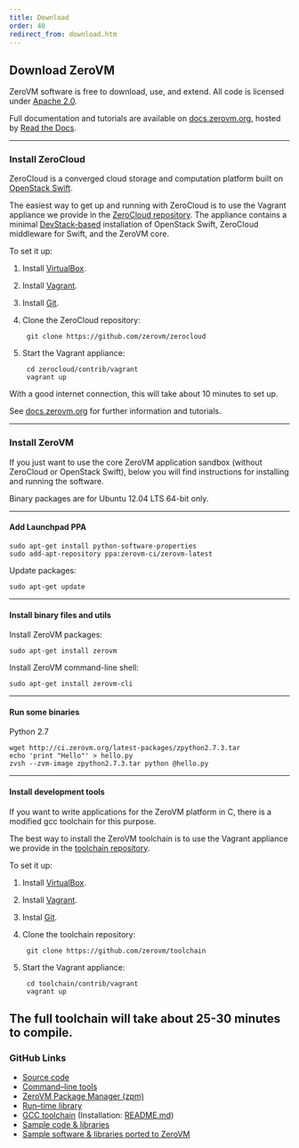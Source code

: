 ```yaml
---
title: Download
order: 40
redirect_from: download.htm
---
```


## Download ZeroVM

ZeroVM software is free to download, use, and extend. All code is licensed
under [Apache 2.0](http://www.apache.org/licenses/LICENSE-2.0).

Full documentation and tutorials are available on
[docs.zerovm.org](http://docs.zerovm.org/), hosted by
[Read the Docs](https://readthedocs.org/).

---

### Install ZeroCloud

ZeroCloud is a converged cloud storage and computation platform built on
[OpenStack Swift](http://swift.openstack.org/).

The easiest way to get up and running with ZeroCloud is to use the Vagrant
appliance we provide in the
[ZeroCloud repository](https://github.com/zerovm/zerocloud). The appliance
contains a minimal
[DevStack-based](http://docs.openstack.org/developer/devstack/) installation
of OpenStack Swift, ZeroCloud middleware for Swift, and the ZeroVM core.

To set it up:

1. Install [VirtualBox](https://www.virtualbox.org/wiki/Downloads).
2. Install [Vagrant](http://www.vagrantup.com/downloads.html).
3. Install [Git](http://git-scm.com).
4. Clone the ZeroCloud repository:

        git clone https://github.com/zerovm/zerocloud

5. Start the Vagrant appliance:

        cd zerocloud/contrib/vagrant
        vagrant up

With a good internet connection, this will take about 10 minutes to set up.

See [docs.zerovm.org](http://docs.zerovm.org) for further information and
tutorials.

---

### Install ZeroVM

If you just want to use the core ZeroVM application sandbox (without ZeroCloud
or OpenStack Swift), below you will find instructions for installing and
running the software.

Binary packages are for Ubuntu 12.04 LTS 64-bit only.

---

#### Add Launchpad PPA

    sudo apt-get install python-software-properties
    sudo add-apt-repository ppa:zerovm-ci/zerovm-latest

Update packages:

    sudo apt-get update

---

#### Install binary files and utils

Install ZeroVM packages:

    sudo apt-get install zerovm

Install ZeroVM command-line shell:

    sudo apt-get install zerovm-cli

---

#### Run some binaries

Python 2.7

    wget http://ci.zerovm.org/latest-packages/zpython2.7.3.tar
    echo 'print "Hello"' > hello.py
    zvsh --zvm-image zpython2.7.3.tar python @hello.py

---

#### Install development tools

If you want to write applications for the ZeroVM platform in C, there is a
modified gcc toolchain for this purpose.

The best way to install the ZeroVM toolchain is to use the Vagrant appliance
we provide in the
[toolchain repository](https://github.com/zerovm/toolchain).

To set it up:

1. Install [VirtualBox](https://www.virtualbox.org/wiki/Downloads).
2. Install [Vagrant](http://www.vagrantup.com/downloads.html).
3. Instal [Git](http://git-scm.com).
4. Clone the toolchain repository:

        git clone https://github.com/zerovm/toolchain

5. Start the Vagrant appliance:

        cd toolchain/contrib/vagrant
        vagrant up

The full toolchain will take about 25-30 minutes to compile.
---

### GitHub Links

<!-- the whitespace in the i elements is important, without it, Jekyll
will rander the page incorrectly -->

* [<i class="fa fa-github-alt"> </i>Source code](https://github.com/zerovm/zerovm)
* [<i class="fa fa-github-alt"> </i>Command&#8211;line tools](https://github.com/zerovm/zerovm-cli)
* [<i class="fa fa-github-alt"> </i>ZeroVM Package Manager (zpm)](https://github.com/zerovm/zpm)
* [<i class="fa fa-github-alt"> </i>Run&#8211;time library](https://github.com/zerovm/zrt)
* [<i class="fa fa-github-alt"> </i>GCC toolchain](https://github.com/zerovm/toolchain)
  (Installation: [README.md](https://github.com/zerovm/toolchain/blob/master/README.md))
* [<i class="fa fa-github-alt"> </i>Sample code &amp; libraries](https://github.com/zerovm/zerovm-samples)
* [<i class="fa fa-github-alt"> </i>Sample software &amp; libraries ported to ZeroVM ](https://github.com/zerovm/zerovm-ports)
